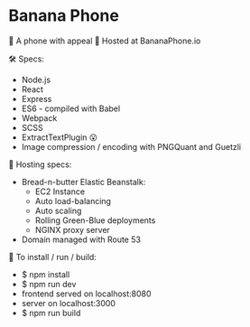 # Banana Phone

🍌 A phone with appeal 🍌
Hosted at BananaPhone.io

🛠 Specs:
  * Node.js
  * React
  * Express
  * ES6 - compiled with Babel   
  * Webpack
  * SCSS
  * ExtractTextPlugin 😮
  * Image compression / encoding with PNGQuant and Guetzli

🔩 Hosting specs:
  * Bread-n-butter Elastic Beanstalk:
    * EC2 Instance
    * Auto load-balancing
    * Auto scaling
    * Rolling Green-Blue deployments
    * NGINX proxy server
  * Domain managed with Route 53

📲 To install / run / build:
  * $ npm install
  * $ npm run dev
  * frontend served on localhost:8080
  * server on localhost:3000
  * $ npm run build
